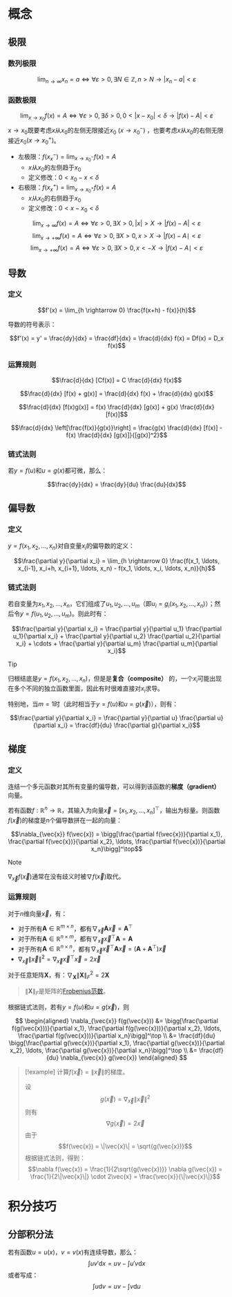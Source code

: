 
# 概念


## 极限

### 数列极限

$$\lim_{n\to\infty}x_n=a\Leftrightarrow\forall\varepsilon>0,\exists N \in \mathbb{Z}, n>N \rightarrow |x_n-a|<\varepsilon$$

### 函数极限

$$\lim_{x\to x_0}f(x)=A\Leftrightarrow\forall\varepsilon>0,\exists\delta>0,0<|x-x_0|<\delta \rightarrow {|f(x)-A|}<\varepsilon$$
$x\to x_0$既要考虑$x$从$x_0$的左侧无限接近$x_0$ $( x\to x_0^- )$ ，也要考虑$x$从$x_0$的右侧无限接近$x_0(x\to x_0^+)$。

- 左极限：$f(x_x^-)=\lim_{x\to x_0^-}f(x)=A$
	- $x$从$x_0$的左侧趋于$x_0$
	- 定义修改：$0<x_0-x<\delta$
- 右极限：$f(x_x^+)=\lim_{x\to x_0^+}f(x)=A$
	- $x$从$x_0$的右侧趋于$x_0$
	- 定义修改：$0<x-x_0<\delta$

$$\lim_{x\to\infty} f(x)=A\Leftrightarrow \forall\varepsilon>0,\exists X>0,|x|>X\rightarrow|f(x)-A|<\varepsilon$$
$$\lim_{x\to +\infty} f(x)=A\Leftrightarrow \forall\varepsilon>0,\exists X>0,x>X\rightarrow|f(x)-A\mid<\varepsilon$$
$$\lim_{x\to +\infty} f(x)=A\Leftrightarrow \forall\varepsilon>0,\exists X>0,x<-X\rightarrow|f(x)-A\mid<\varepsilon$$



## 导数

### 定义

$$f'(x) = \lim_{h \rightarrow 0} \frac{f(x+h) - f(x)}{h}$$

导数的符号表示：

$$f'(x) = y' = \frac{dy}{dx} = \frac{df}{dx} = \frac{d}{dx} f(x) = Df(x) = D_x f(x)$$

### 运算规则

$$\frac{d}{dx} [Cf(x)] = C \frac{d}{dx} f(x)$$

$$\frac{d}{dx} [f(x) + g(x)] = \frac{d}{dx} f(x) + \frac{d}{dx} g(x)$$

$$\frac{d}{dx} [f(x)g(x)] = f(x) \frac{d}{dx} [g(x)] + g(x) \frac{d}{dx} [f(x)]$$

$$\frac{d}{dx} \left[\frac{f(x)}{g(x)}\right] = \frac{g(x) \frac{d}{dx} [f(x)] - f(x) \frac{d}{dx} [g(x)]}{[g(x)]^2}$$

### 链式法则

若$y=f(u)$和$u=g(x)$都可微，那么：

$$\frac{dy}{dx} = \frac{dy}{du} \frac{du}{dx}$$

## 偏导数

### 定义

$y = f(x_1, x_2, \ldots, x_n)$对自变量$x_i$的偏导数的定义：

$$\frac{\partial y}{\partial x_i} = \lim_{h \rightarrow 0} \frac{f(x_1, \ldots, x_{i-1}, x_i+h, x_{i+1}, \ldots, x_n) - f(x_1, \ldots, x_i, \ldots, x_n)}{h}$$

### 链式法则

若自变量为$x_1, x_2, \ldots, x_n$，它们组成了$u_1, u_2, \ldots, u_m$（即$u_i = g_i(x_1, x_2, \ldots, x_n)$）；然后令$y = f(u_1, u_2, \ldots, u_m)$。则此时有：

$$\frac{\partial y}{\partial x_i} = \frac{\partial y}{\partial u_1} \frac{\partial u_1}{\partial x_i} + \frac{\partial y}{\partial u_2} \frac{\partial u_2}{\partial x_i} + \cdots + \frac{\partial y}{\partial u_m} \frac{\partial u_m}{\partial x_i}$$

> [!tip]
> 归根结底是$y = f(x_1, x_2, \ldots, x_n)$，但是是**复合（composite）** 的，一个$x_i$可能出现在多个不同的独立函数里面，因此有时很难直接对$x_i$求导。

特别地，当$m=1$时（此时相当于$y=f(u)$和$u=g(\vec{x})$），则有：

$$\frac{\partial y}{\partial x_i} = \frac{\partial y}{\partial u} \frac{\partial u}{\partial x_i} = \frac{df}{du} \frac{\partial g}{\partial x_i}$$


## 梯度

### 定义

连结一个多元函数对其所有变量的偏导数，可以得到该函数的**梯度（gradient）** 向量。

若有函数$f:\mathbb{R}^n\rightarrow\mathbb{R}$，其输入为向量$\vec{x}=[x_1,x_2,\ldots,x_n]^\top$，输出为标量。则函数$f(\vec{x})$的梯度是n个偏导数拼在一起的向量：


$$\nabla_{\vec{x}} f(\vec{x}) = \bigg[\frac{\partial f(\vec{x})}{\partial x_1}, \frac{\partial f(\vec{x})}{\partial x_2}, \ldots, \frac{\partial f(\vec{x})}{\partial x_n}\bigg]^\top$$

> [!note]
> $\nabla_{\vec{x}} f(\vec{x})$通常在没有歧义时被$\nabla f(\vec{x})$取代。

### 运算规则

对于$n$维向量$\vec{x}$，有：
- 对于所有$\mathbf{A} \in \mathbb{R}^{m \times n}$，都有$\nabla_{\vec{x}} \mathbf{A} \vec{x} = \mathbf{A}^\top$
- 对于所有$\mathbf{A} \in \mathbb{R}^{n \times m}$，都有$\nabla_{\vec{x}} \vec{x}^\top \mathbf{A} = \mathbf{A}$
- 对于所有$\mathbf{A} \in \mathbb{R}^{n \times n}$，都有$\nabla_{\vec{x}} \vec{x}^\top \mathbf{A} \vec{x} = (\mathbf{A} + \mathbf{A}^\top)\vec{x}$
- $\nabla_{\vec{x}} \|\vec{x} \|^2 = \nabla_{\vec{x}} \vec{x}^\top \vec{x} = 2\vec{x}$

对于任意矩阵$\mathbf{X}$，有：$\nabla_{\mathbf{X}} \|\mathbf{X} \|_F^2 = 2\mathbf{X}$

> $\|\mathbf{X} \|_F$是矩阵的[Frobenius范数](线性代数/线性代数.md#范数)。

根据链式法则，若有$y=f(u)$和$u=g(\vec{x})$，则

$$
\begin{aligned}
\nabla_{\vec{x}} f(g(\vec{x})) 
&= \bigg[\frac{\partial f(g(\vec{x}))}{\partial x_1}, \frac{\partial f(g(\vec{x}))}{\partial x_2}, \ldots, \frac{\partial f(g(\vec{x}))}{\partial x_n}\bigg]^\top \\
&= \frac{df}{du} \bigg[\frac{\partial g(\vec{x})}{\partial x_1}, \frac{\partial g(\vec{x})}{\partial x_2}, \ldots, \frac{\partial g(\vec{x})}{\partial x_n}\bigg]^\top \\
&= \frac{df}{du} \nabla_{\vec{x}} g(\vec{x})
\end{aligned}
$$

> [!example]
> 计算$f(\vec{x}) = \|\vec{x}\|$的梯度。
> 
> 设
> $$g(\vec{x}) = \nabla_{\vec{x}} \|\vec{x} \|^2$$
> 则有
> $$\nabla g(\vec{x}) = 2 \vec{x}$$
> 由于
> $$f(\vec{x}) = \|\vec{x}\| = \sqrt{g(\vec{x})}$$
> 根据链式法则，得到：
> $$\nabla f(\vec{x}) = \frac{1}{2\sqrt{g(\vec{x})}} \nabla g(\vec{x}) = \frac{1}{2\|\vec{x}\|} \cdot 2\vec{x} = \frac{\vec{x}}{\|\vec{x}\|}$$


# 积分技巧

## 分部积分法

若有函数$u = u(x)$，$v = v(x)$有连续导数，那么：
$$\int uv'\mathrm{d}x=uv-\int u'v\mathrm{d}x$$
或者写成：
$$\int u\mathrm{d}v=uv-\int v\mathrm{d}u$$



















